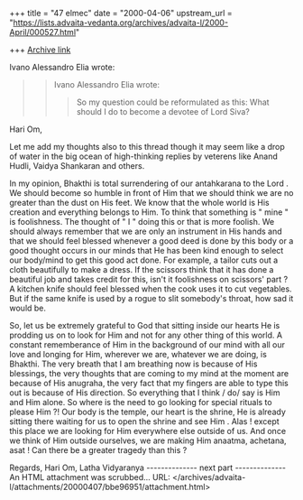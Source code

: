 +++
title = "47 elmec"
date = "2000-04-06"
upstream_url = "https://lists.advaita-vedanta.org/archives/advaita-l/2000-April/000527.html"

+++
[Archive link](https://lists.advaita-vedanta.org/archives/advaita-l/2000-April/000527.html)



Ivano Alessandro Elia wrote:

> > Ivano Alessandro Elia wrote:
> >
> > >So my question could be reformulated as this:
> > >What should I do to become a devotee of Lord Siva?
> >

Hari Om,

Let me add my thoughts also to this thread though it may seem like a drop of water in the big ocean of high-thinking replies by
veterens  like Anand Hudli, Vaidya Shankaran and others.

In my opinion, Bhakthi is total surrendering of our antahkarana to the Lord . We should become so humble in front of Him that we should
think we are no greater than the dust on His feet. We know that the whole world is His creation and everything belongs to Him. To think
that something is " mine " is foolishness. The thought of " I " doing this or that is more foolish. We should always remember that we
are only an instrument in His hands and that we should feel blessed whenever a good deed is done by this body or a  good thought occurs
in our minds that He has been kind enough to select our body/mind  to get this good act done. For example, a tailor cuts out a cloth
beautifully to make a dress. If the scissors think that it has done a beautiful job and takes credit for this, isn't it foolishness on
scissors' part ? A kitchen knife should feel blessed when the cook uses it to cut vegetables. But if the same knife is used by a rogue
to slit somebody's throat, how sad it would be.

So, let us be extremely grateful to God that sitting inside our hearts He is prodding us on to look for Him and not for any other thing
of this world. A constant rememberance of Him in the background of our mind with all our love and longing for Him, wherever we are,
whatever we are doing, is Bhakthi. The very breath that I am breathing now is because of His blessings, the very thoughts that are
coming to my mind at the moment are because of His anugraha, the very fact that my fingers are able to type this out is because of His
direction. So everything that I think / do/ say is Him and Him alone. So where is the need to go looking for special rituals to please
Him ?! Our body is the temple, our heart is the shrine, He is already sitting there waiting for us to open the shrine and see Him . Alas
! except this place we are looking for Him everywhere else outside of us. And once we think of Him outside ourselves, we are making Him
anaatma, achetana, asat ! Can there be a greater tragedy than this ?

Regards,
Hari Om,
Latha Vidyaranya
-------------- next part --------------
An HTML attachment was scrubbed...
URL: </archives/advaita-l/attachments/20000407/bbe96951/attachment.html>
